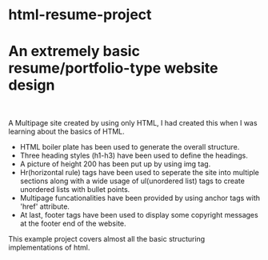 # html-resume-project
<h1><b>An extremely basic resume/portfolio-type website design</b></h1>
<br>
<p>A Multipage site created by using only HTML, I had created this when I was learning about the basics of HTML.</p>
<ul>
  <li>HTML boiler plate has been used to generate the overall structure.</li>
  <li>Three heading styles (h1-h3) have been used to define the headings.</li>
  <li>A picture of height 200 has been put up by using img tag.</li>
  <li>Hr(horizontal rule) tags have been used to seperate the site into multiple sections along with a wide usage of ul(unordered list) tags to create unordered lists with bullet points.</li>
  <li>Multipage funcationalities have been provided by using anchor tags with 'href' attribute.</li>
  <li>At last, footer tags have been used to display some copyright messages at the footer end of the website.</li>
</ul>
<p>This example project covers almost all the basic structuring implementations of html.</p>
